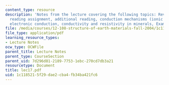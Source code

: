 ```yaml
---
content_type: resource
description: 'Notes from the lecture covering the following topics: Review questions,
  reading assignment, additional reading, conduction mechanisms (ionic conduction,
  electronic conduction, conductivity and resistivity in minerals, Example, and bibliography.'
file: /media/courses/12-108-structure-of-earth-materials-fall-2004/1c1185215f29dae2cba4fb34ba421fc6_lec17.pdf
file_type: application/pdf
learning_resource_types:
- Lecture Notes
ocw_type: OCWFile
parent_title: Lecture Notes
parent_type: CourseSection
parent_uid: 7d296d81-2189-7753-1ebc-270cd7db3a21
resourcetype: Document
title: lec17.pdf
uid: 1c118521-5f29-dae2-cba4-fb34ba421fc6
---
```

